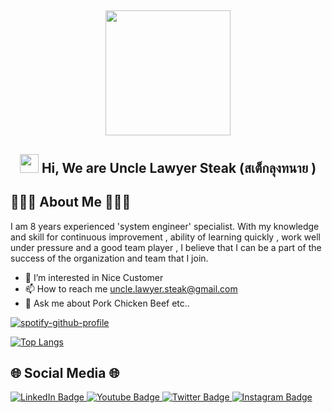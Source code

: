 ## <p align="center"><img src="https://user-images.githubusercontent.com/121537981/209770042-75c763a4-8798-4122-aaa5-08980171c6c8.png" width=200 /></p>



## <p align="center"><img src="https://raw.githubusercontent.com/MartinHeinz/MartinHeinz/master/wave.gif" width=30 /> Hi, We are Uncle Lawyer Steak (สเต็กลุงทนาย )</p>

## 💁🏻‍♀️ About Me 💁🏻‍♀️
I am 8 years experienced 'system engineer' specialist. With my knowledge and skill for continuous improvement , ability of learning quickly , work well under pressure and a good team player , I believe that I can be a part of the success of the organization and team that I join. 


- 👀 I’m interested in Nice Customer
- 📫 How to reach me uncle.lawyer.steak@gmail.com
- 💬 Ask me about Pork Chicken Beef etc..



[![spotify-github-profile](https://spotify-github-profile.vercel.app/api/view?uid=oerj8c7l8jz5bcppkuy2xw7kz&cover_image=true&theme=novatorem&bar_color=53b14f&bar_color_cover=false)](https://github.com/kittinan/spotify-github-profile)

[![Top Langs](https://github-readme-stats.vercel.app/api/top-langs/?username=UncleLawyerSteak&layout=compact)](https://github.com/anuraghazra/github-readme-stats)

## 🌐 Social Media 🌐
<div id="badges">
  <a href="https://www.linkedin.com/in/warunthorn-jansung-6603b5239/">
    <img src="https://img.shields.io/badge/LinkedIn-blue?style=for-the-badge&logo=linkedin&logoColor=white" alt="LinkedIn Badge"/>
  </a>
  <a href="https://www.youtube.com/channel/UCW82dcLNu2xBxYC0_6C_0GQ" target="_blank">
    <img src="https://img.shields.io/badge/YouTube-red?style=for-the-badge&logo=youtube&logoColor=white" alt="Youtube Badge"/>
  </a>
  <a href="">
    <img src="https://img.shields.io/badge/Twitter-blue?style=for-the-badge&logo=twitter&logoColor=white" alt="Twitter Badge"/>
  </a>
  <a href="https://www.instagram.com/uncle.lawyer.steak?hl=en" target="_blank">
    <img src="https://img.shields.io/badge/Instagram-red?style=for-the-badge&logo=instagram&logoColor=white" alt="Instagram Badge"/>
  </a>
</div>

<!---
UncleLawyerSteak/UncleLawyerSteak is a ✨ special ✨ repository because its `README.md` (this file) appears on your GitHub profile.
You can click the Preview link to take a look at your changes.
--->
